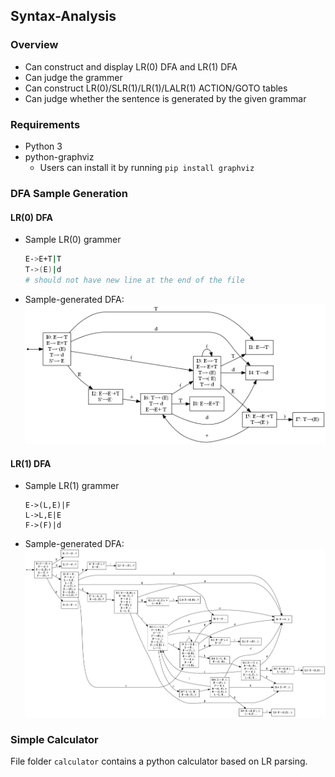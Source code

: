 ## Syntax-Analysis

### Overview

- Can construct and display LR(0) DFA and LR(1) DFA
- Can judge the grammer
- Can construct LR(0)/SLR(1)/LR(1)/LALR(1) ACTION/GOTO tables
- Can judge whether the sentence is generated by the given grammar

### Requirements

- Python 3
- python-graphviz
  - Users can install it by running `pip install graphviz`

### DFA Sample Generation

#### LR(0) DFA

- Sample LR(0) grammer
    ```bash
    E->E+T|T
    T->(E)|d
    # should not have new line at the end of the file
    ```
- Sample-generated DFA: <br>
![sample LR(0) DFA](img/sample_LR(0)_dfa.png)

#### LR(1) DFA

- Sample LR(1) grammer
    ```
    E->(L,E)|F
    L->L,E|E
    F->(F)|d
    ```
- Sample-generated DFA: <br>
![sample LR(1) DFA](img/sample_LR(1)_dfa.png)

### Simple Calculator

File folder `calculator` contains a python calculator based on LR parsing.